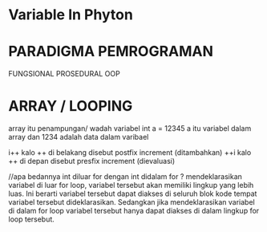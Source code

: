 # Variable In Phyton
# PARADIGMA PEMROGRAMAN #
FUNGSIONAL
PROSEDURAL
OOP

# ARRAY / LOOPING 
array itu penampungan/ wadah variabel
int a = 12345
a itu variabel dalam array
dan 1234 adalah data dalam varibael
 
i++ kalo ++ di belakang disebut postfix increment (ditambahkan)
++i kalo ++ di depan disebut presfix increment (dievaluasi)

//apa bedannya int diluar for dengan int didalam for ?
mendeklarasikan variabel di luar for loop, variabel tersebut akan memiliki lingkup yang lebih luas. Ini berarti variabel tersebut dapat diakses di seluruh blok kode tempat variabel tersebut dideklarasikan.
Sedangkan jika mendeklarasikan variabel di dalam for loop variabel tersebut hanya dapat diakses di dalam lingkup for loop tersebut.